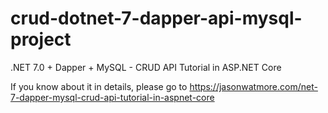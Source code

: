 # crud-dotnet-7-dapper-api-mysql-project

.NET 7.0 + Dapper + MySQL - CRUD API Tutorial in ASP.NET Core

If you know about it in details, please go to https://jasonwatmore.com/net-7-dapper-mysql-crud-api-tutorial-in-aspnet-core
